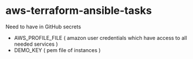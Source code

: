 # aws-terraform-ansible-tasks

Need to have in GitHub secrets
  - AWS_PROFILE_FILE ( amazon user credentials which have access to all needed services )
  - DEMO_KEY ( pem file of instances )
